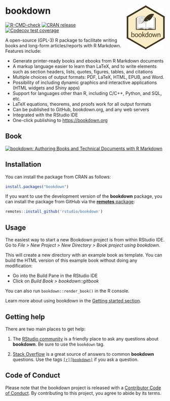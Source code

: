 # bookdown <a href="https://pkgs.rstudio.com/bookdown/"><img src="man/figures/logo.png" align="right" height="138" /></a>

<!-- badges: start -->
[![R-CMD-check](https://github.com/rstudio/bookdown/workflows/R-CMD-check/badge.svg)](https://github.com/rstudio/bookdown/actions)
[![CRAN release](https://www.r-pkg.org/badges/version/bookdown)](https://CRAN.R-project.org/package=bookdown)
[![Codecov test coverage](https://codecov.io/gh/rstudio/bookdown/branch/main/graph/badge.svg)](https://app.codecov.io/gh/rstudio/bookdown?branch=main)
<!-- badges: end -->


A open-source (GPL-3) R package to facilitate writing books and long-form articles/reports with R Markdown. Features include:

- Generate printer-ready books and ebooks from R Markdown documents
- A markup language easier to learn than LaTeX, and to write elements such as section headers, lists, quotes, figures, tables, and citations
- Multiple choices of output formats: PDF, LaTeX, HTML, EPUB, and Word.
- Possibility of including dynamic graphics and interactive applications (HTML widgets and Shiny apps)
- Support for languages other than R, including C/C++, Python, and SQL, etc.
- LaTeX equations, theorems, and proofs work for all output formats
- Can be published to GitHub, bookdown.org, and any web servers
- Integrated with the RStudio IDE
- One-click publishing to <https://bookdown.org>

## Book

<a href="https://bookdown.org/yihui/bookdown/"><img class="book" src="https://bookdown.org/yihui/bookdown/images/cover.jpg" alt = "bookdown: Authoring Books and Technical Documents with R Markdown" height="400"></a>

## Installation

You can install the package from CRAN as follows:

```r
install.packages("bookdown")
```

If you want to use the development version of the **bookdown** package, you can install the package from GitHub via the [**remotes** package](https://remotes.r-lib.org):

```r
remotes::install_github('rstudio/bookdown')
```

## Usage

The easiest way to start a new Bookdown project is from within RStudio IDE. Go to _File > New Project > New Directory > Book project using bookdown_.

This will create a new directory with an example book as template. You can build the HTML version of this example book without doing any modification: 

* Go into the Build Pane in the RStudio IDE
* Click on _Build Book > bookdown::gitbook_

You can also run `bookdown::render_book()` in the R console.

Learn more about using bookdown in the [Getting started section](https://pkgs.rstudio.com/bookdown/articles/bookdown.html).

## Getting help

There are two main places to get help:

1. The [RStudio community](https://community.rstudio.com/tags/c/R-Markdown/10/bookdown) is a friendly place to ask any questions about **bookdown**. Be sure to use the `bookdown` tag.

1. [Stack Overflow](https://stackoverflow.com/questions/tagged/bookdown) is a great source of answers to common **bookdown** questions. Use the tags [`[r][bookdown]`](https://stackoverflow.com/questions/tagged/bookdown+r) if you ask a question.

## Code of Conduct

Please note that the bookdown project is released with a [Contributor Code of Conduct](https://pkgs.rstudio.com/bookdown/CODE_OF_CONDUCT.html). By contributing to this project, you agree to abide by its terms.
